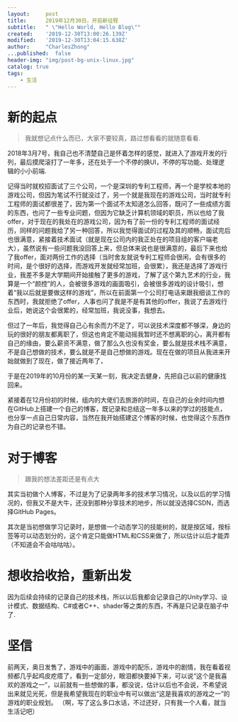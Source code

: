 ```yaml
---
layout:     post
title:      2019年12月30日，开启新征程
subtitle:   " \"Hello World, Hello Blog\""
created:    '2019-12-30T13:00:26.139Z'
modified:   '2019-12-30T13:04:15.638Z'
author:     "CharlesZhong"
...published:  false
header-img: "img/post-bg-unix-linux.jpg"
catalog: true
tags:
    - 生活
---
```



# 新的起点
   > 我就想记点什么而已，大家不要较真，路过想看看的就随意看看.

   2018年3月7号，我自己也不清楚自己是怀着怎样的感觉，就进入了游戏开发的行列，最后摸爬滚打了一年多，还在处于一个不停的换UI，不停的写功能、处理逻辑的小小前端.
   
   记得当时就校招面试了三个公司，一个是深圳的专利工程师，再一个是学校本地的游戏公司，但因为笔试不行就没过了，另一个就是我现在的游戏公司，当时就专利工程师的面试都很差了，因为第一个面试不太知道怎么回答，既问了一些成绩方面的东西，也问了一些专业问题，但因为它缺乏计算机领域的职员，所以也给了我offer，对于现在的我处在的游戏公司，因为有了前一份的专利工程师的面试经历，同样的问题我给了另一种回答，所以我觉得面试的过程及其的顺畅，面试完后也很满意，紧接着技术面试（就是现在公司内的我正处在的项目组的客户端老大），虽然说有一些问题我没回答上来，但总体来说也是很满意的，最后下来也给了我offer，面对两份工作的选择（当时舍友就说专利工程师会很闲，会有很多的时间，是个很好的选择，而游戏开发就经常加班，会很累），我还是选择了游戏行业，我差不多是大学期间开始接触了更多的游戏，了解了这个第九艺术的行业，我算是一个“颜控”的人，会被很多游戏的画面吸引，会被很多游戏的设计吸引，想着“我以后就是要做这样的游戏”，所以在前面第一个公司打电话来跟我细谈工作的东西时，我就拒绝了offer，人事也问了我是不是有其他的offer，我说了去游戏行业后，她说这个会很累的，经常加班，我说没事，我想去。
   
   但过了一年后，我觉得自己心有余而力不足了，可以说技术深度都不够深，身边的玩的很好的朋友都离职了，但这也肯定不能动摇我暂时还不想离职的心，离开都有自己的缘由，要么薪资不满意，做了那么久也没有奖金，要么就是技术栈不满意，不是自己想做的技术，要么就是不是自己想做的游戏。现在在做的项目从我进来开始就做到了现在，做了接近两年了，

   于是在2019年的10月份的某一天某一刻，我决定去健身，先把自己以前的健康找回来。

   紧接着在12月份初的时候，组内的大佬们去旅游的时间，在自己的业余时间内想在GitHub上搭建一个自己的博客，既记录和总结这一年多以来的学过的技能点，也分享一点自己日常内容，当然在我开始搭建这个博客的时候，也觉得这个东西作为自己的记录也不错。

# 对于博客
   > 跟我的想法差距还是有点大

   其实当初做个人博客，不过是为了记录两年多的技术学习情况，以及以后的学习情况的，但我又不是大牛，还没到那种分享技术的地步，所以就没选择CSDN，而选择GitHub Pages。

   其次是当初想做学习记录时，是想做一个动态学习的技能树的，就是按区域，按标签等可以动态划分的，这个肯定只能做HTML和CSS来做了，所以估计以后才能弄（不知道会不会咕咕咕）。

# 想收拾收拾，重新出发
   
   因为后续会持续的记录自己的技术栈，所以以后我都会记录自己的Unity学习、设计模式、数据结构、C#或者C++、shader等之类的东西，不再是只记录在脑子中了.

# 坚信
   前两天，奥日发售了，游戏中的画面，游戏中的配乐，游戏中的剧情，我在看着视频都几乎起鸡皮疙瘩了，看到一定部分，眼泪都快要掉下来，可以说“这个是我喜欢的游戏之一”，以前就有一些想做的事，都没说，估计以后也不会说，不希望说出来就见光死，但是我希望我现在的职业中有可以做出“这是我喜欢的游戏之一”的游戏的职业规划。
   （啊，写了这么多口水话，不过还好，只有我一个人看，就当生活记吧）